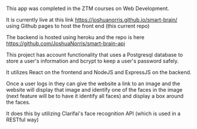 This app was completed in the ZTM courses on Web Development.

It is currently live at this link
https://joshuanorris.github.io/smart-brain/
using Github pages to host the front end (this current repo)

The backend is hosted using heroku and the repo is here
https://github.com/JoshuaNorris/smart-brain-api

This project has account functionality that uses a Postgresql database to store a user's
information and bcrypt to keep a user's password safely.

It utilizes React on the frontend and NodeJS and ExpressJS on the backend.

Once a user logs in they can give the website a link to an image and the website
will display that image and identify one of the faces in the image (next feature
will be to have it identify all faces) and display a box around the faces.

It does this by utilizing Clarifai's face recognition API (which is used in a RESTful way)